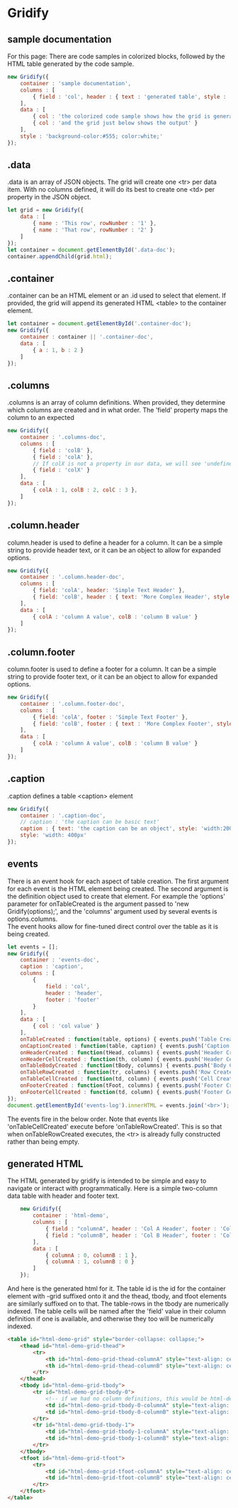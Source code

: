# Gridify  


## sample documentation 
For this page: There are code samples in colorized blocks, followed by the HTML table generated by the code sample.
```javascript
new Gridify({
    container : 'sample documentation',
    columns : [
        { field : 'col', header : { text : 'generated table', style : 'border-bottom: solid thin white' } }
    ],
    data : [
        { col : 'the colorized code sample shows how the grid is generated' },
        { col : 'and the grid just below shows the output' }
    ],
    style : 'background-color:#555; color:white;'
});
```
<div id='sample documentation'></div>

## .data
.data is an array of JSON objects. The grid will create one \<tr> per data item. With no columns defined, it will do its best to create one \<td> per property in the JSON object.
```javascript
let grid = new Gridify({
    data : [
        { name : 'This row', rowNumber : '1' },
        { name : 'That row', rowNumber : '2' }
    ]
});
let container = document.getElementById('.data-doc');
container.appendChild(grid.html);
```
<div id='.data-doc'></div>  

## .container
.container can be an HTML element or an .id used to select that element. If provided, the grid will append its generated HTML \<table> to the container element.
```javascript
let container = document.getElementById('.container-doc');
new Gridify({
    container : container || '.container-doc',
    data : [
        { a : 1, b : 2 }
    ]
});
```
<div id='.container-doc'></div>

## .columns 
.columns is an array of column definitions. When provided, they determine which columns are created and in what order. The 'field' property maps the column to an expected 
```javascript
new Gridify({
    container : '.columns-doc',
    columns : [
        { field : 'colB' }, 
        { field : 'colA' },
        // If colX is not a property in our data, we will see 'undefined' show up in the grid
        { field : 'colX' } 
    ],
    data : [
        { colA : 1, colB : 2, colC : 3 },
    ]
});
```
<div id='.columns-doc'></div>


## .column.header
column.header is used to define a header for a column. It can be a simple string to provide header text, or it can be an object to allow for expanded options.

```javascript
new Gridify({
    container : '.column.header-doc',
    columns : [
        { field: 'colA', header: 'Simple Text Header' },
        { field: 'colB', header : { text: 'More Complex Header', style : 'font-weight:bold; font-style:italic' }}
    ],
    data : [
        { colA : 'column A value', colB : 'column B value' }
    ]
});
```
<div id='.column.header-doc'></div>


## .column.footer
column.footer is used to define a footer for a column. It can be a simple string to provide footer text, or it can be an object to allow for expanded options.
```javascript
new Gridify({
    container : '.column.footer-doc',
    columns : [
        { field: 'colA', footer : 'Simple Text Footer' },
        { field: 'colB', footer : { text : 'More Complex Footer', style: 'font-weight:bold' } }
    ],
    data : [
        { colA : 'column A value', colB : 'column B value' }
    ]
});
```
<div id='.column.footer-doc'></div>

## .caption
.caption defines a table \<caption> element
```javascript
new Gridify({
    container : '.caption-doc',
    // caption : 'the caption can be basic text'
    caption : { text: 'the caption can be an object', style: 'width:200px;' },
    style: 'width: 400px'
});
``` 
<div id='.caption-doc'></div>

## events
There is an event hook for each aspect of table creation. The first argument for each event is the HTML element being created. The second argument is the definition object used to create that element. For example the 'options' parameter for onTableCreated is the argument passed to 'new Gridify(options);', and the 'columns' argument used by several events is options.columns.  
The event hooks allow for fine-tuned direct control over the table as it is being created.

```javascript
let events = [];
new Gridify({
    container : 'events-doc',
    caption : 'caption',
    columns : [
        {
            field : 'col',
            header : 'header',
            footer : 'footer'
        }
    ],
    data : [
        { col : 'col value' }
    ],
    onTableCreated : function(table, options) { events.push('Table Created'); },
    onCaptionCreated : function(table, caption) { events.push('Caption Created'); },
    onHeaderCreated : function(tHead, columns) { events.push('Header Created'); },
    onHeaderCellCreated : function(th, column) { events.push('Header Cell Created'); },
    onTableBodyCreated : function(tBody, columns) { events.push('Body Created'); },
    onTableRowCreated : function(tr, columns) { events.push('Row Created'); }, 
    onTableCellCreated : function(td, column) { events.push('Cell Created'); },
    onFooterCreated : function(tFoot, columns) { events.push('Footer Created'); },
    onFooterCellCreated : function(td, column) { events.push('Footer Cell Created'); }
});
document.getElementById('events-log').innerHTML = events.join('<br>');
```
<div id='events-doc'></div>

The events fire in the below order. Note that events like 'onTableCellCreated' execute before 'onTableRowCreated'. This is so that when onTableRowCreated executes, the \<tr> is already fully constructed rather than being empty.
<p id='events-log'></p>

## generated HTML 
The HTML generated by gridify is intended to be simple and easy to navigate or interact with programmatically. Here is a simple two-column data table with header and footer text. 
```javascript
    new Gridify({
        container : 'html-demo',
        columns : [
            { field : "columnA", header : 'Col A Header', footer : 'Col A Footer' },
            { field : "columnB", header : 'Col B Header', footer : 'Col B Footer' }
        ],
        data : [
            { columnA : 0, columnB : 1 },
            { columnA : 1, columnB : 0 }
        ]
    });
```
<div id='html-demo'></div>

And here is the generated html for it. The table id is the id for the container element with -grid suffixed onto it and the thead, tbody, and tfoot elements are similarly suffixed on to that. The table-rows in the tbody are numerically indexed. The table cells will be named after the 'field' value in their column definition if one is available, and otherwise they too will be numerically indexed. 
```html
<table id="html-demo-grid" style="border-collapse: collapse;">
    <thead id="html-demo-grid-thead">
        <tr>
            <th id="html-demo-grid-thead-columnA" style="text-align: center;">Col A Header</th>
            <th id="html-demo-grid-thead-columnB" style="text-align: center;">Col B Header</th>
        </tr>
    </thead>
    <tbody id="html-demo-grid-tbody">
        <tr id="html-demo-grid-tbody-0">
            <!-- if we had no column definitions, this would be html-demo-grid-tbody-0-0 -->
            <td id="html-demo-grid-tbody-0-columnA" style="text-align: left; text-overflow: ellipsis; white-space: nowrap;">0</td>
            <td id="html-demo-grid-tbody-0-columnB" style="text-align: left; text-overflow: ellipsis; white-space: nowrap;">1</td>
        </tr>
        <tr id="html-demo-grid-tbody-1">
            <td id="html-demo-grid-tbody-1-columnA" style="text-align: left; text-overflow: ellipsis; white-space: nowrap;">1</td>
            <td id="html-demo-grid-tbody-1-columnB" style="text-align: left; text-overflow: ellipsis; white-space: nowrap;">0</td>
        </tr>
    </tbody>
    <tfoot id="html-demo-grid-tfoot">
        <tr>
            <td id="html-demo-grid-tfoot-columnA" style="text-align: center;">Col A Footer</td>
            <td id="html-demo-grid-tfoot-columnB" style="text-align: center;">Col B Footer</td>
        </tr>
    </tfoot>
</table>
```
